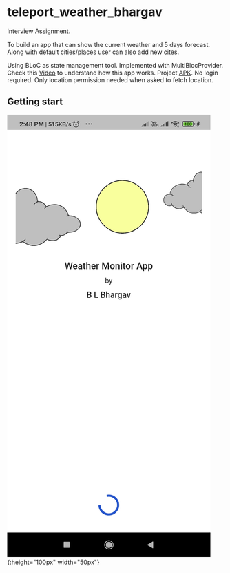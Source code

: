 # teleport_weather_bhargav

Interview Assignment.

To build an app that can show the current weather and 5 days forecast. Along with default cities/places user can also add new cites.

Using BLoC as state management tool. Implemented with MultiBlocProvider.
Check this [Video](https://drive.google.com/file/d/1VnWhlmatXPgKb8is4ClfE-QHe2JA8ekp/view?usp=sharing) to understand how this app works.
Project [APK](https://drive.google.com/file/d/1M7j0oUuHbLMyilHUYZpgouGb1Z1lbUCw/view?usp=sharing). No login required. Only location permission needed when asked to fetch location.
## Getting start
![Splash_screen](/screenshots/Splash.jpg){:height="100px" width="50px"}
